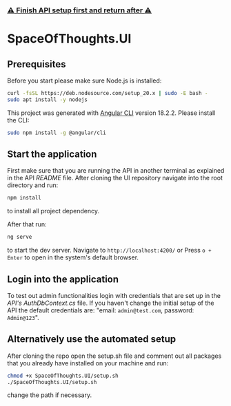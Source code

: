 
### [:warning: Finish API setup first and return after :warning:](https://github.com/jfauser1395/SpaceOfThoughts.API)

# SpaceOfThoughts.UI

## Prerequisites

Before you start please make sure Node.js is installed:

```sh
curl -fsSL https://deb.nodesource.com/setup_20.x | sudo -E bash -
sudo apt install -y nodejs
```

This project was generated with [Angular CLI](https://github.com/angular/angular-cli) version 18.2.2.
Please install the CLI:

```sh
sudo npm install -g @angular/cli
```

## Start the application

First make sure that you are running the API in another terminal as explained in the API *README* file. After cloning the UI repository navigate into the root directory and run:

 ```sh 
 npm install
 ```
to install all project dependency. 

After that run: 

```sh
ng serve
``` 
to start the dev server. Navigate to `http://localhost:4200/` or Press `o + Enter` to open in the system's default browser.

## Login into the application

To test out admin functionalities login with credentials that are set up in the *API's AuthDbContext.cs* file. If you haven't change the initial setup of the API the default credentials are: "email: `admin@test.com`, password: `Admin@123`".

## Alternatively use the automated setup

After cloning the repo open the setup.sh file and comment out all packages that you already have installed on your machine and run:

 ```sh 
chmod +x SpaceOfThoughts.UI/setup.sh
./SpaceOfThoughts.UI/setup.sh
 ```
 change the path if necessary.